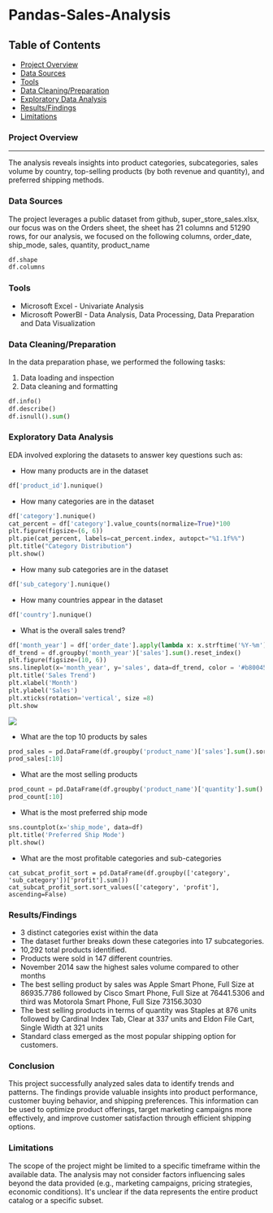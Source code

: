 # Pandas-Sales-Analysis

## Table of Contents
- [Project Overview](#project-overview)
- [Data Sources](#data-sources)
- [Tools](#tools)
- [Data Cleaning/Preparation](#data-cleaningpreparation)
- [Exploratory Data Analysis](#exploratory-data-analysis)
- [Results/Findings](#resultsfindings)
- [Limitations](#limitations)

### Project Overview
---
The analysis reveals insights into product categories, subcategories, sales volume by country, top-selling products (by both revenue and quantity), and preferred shipping methods.

### Data Sources

The project leverages a public dataset from github, super_store_sales.xlsx, our focus was on the Orders sheet, the sheet has 21 columns and 51290 rows, for our analysis, we focused on the following columns, order_date, ship_mode, sales, quantity, product_name
```python
df.shape
df.columns
```


### Tools
  - Microsoft Excel - Univariate Analysis
  - Microsoft PowerBI - Data Analysis, Data Processing, Data Preparation and Data Visualization
 
### Data Cleaning/Preparation

In the data preparation phase, we performed the following tasks:
1. Data loading and inspection
2. Data cleaning and formatting

```python
df.info()
df.describe()
df.isnull().sum()
```

### Exploratory Data Analysis

EDA involved exploring the datasets to answer key questions such as:
- How many products are in the dataset
```python
df['product_id'].nunique()
```
- How many categories are in the dataset
```python
df['category'].nunique()
cat_percent = df['category'].value_counts(normalize=True)*100
plt.figure(figsize=(6, 6))
plt.pie(cat_percent, labels=cat_percent.index, autopct="%1.1f%%")
plt.title("Category Distribution")
plt.show()
```
- How many sub categories are in the dataset
```python
df['sub_category'].nunique()
```
- How many countries appear in the dataset
```python
df['country'].nunique()
```
- What is the overall sales trend?
```python
df['month_year'] = df['order_date'].apply(lambda x: x.strftime('%Y-%m'))
df_trend = df.groupby('month_year')['sales'].sum().reset_index()
plt.figure(figsize=(10, 6))
sns.lineplot(x='month_year', y='sales', data=df_trend, color = '#b80045')
plt.title('Sales Trend')
plt.xlabel('Month')
plt.ylabel('Sales')
plt.xticks(rotation='vertical', size =8)
plt.show
```
![](HNG1_Retail_Sales_Report.jpg)
- What are the top 10 products by sales
```python
prod_sales = pd.DataFrame(df.groupby('product_name')['sales'].sum().sort_values(ascending = False).reset_index())
prod_sales[:10]
```
- What are the most selling products
```python
prod_count = pd.DataFrame(df.groupby('product_name')['quantity'].sum().sort_values(ascending = False).reset_index()) 
prod_count[:10]
```
- What is the most preferred ship mode
```python
sns.countplot(x='ship_mode', data=df)
plt.title('Preferred Ship Mode')
plt.show()
```
- What are the most profitable categories and sub-categories
```
cat_subcat_profit_sort = pd.DataFrame(df.groupby(['category', 'sub_category'])['profit'].sum())
cat_subcat_profit_sort.sort_values(['category', 'profit'], ascending=False)
```

### Results/Findings
- 3 distinct categories exist within the data
- The dataset further breaks down these categories into 17 subcategories.
- 10,292 total products identified.
- Products were sold in 147 different countries.
- November 2014 saw the highest sales volume compared to other months
- The best selling product by sales was Apple Smart Phone, Full Size at 86935.7786 followed by Cisco Smart Phone, Full Size	at 76441.5306 and third was Motorola Smart Phone, Full Size	73156.3030
- The best selling products in terms of quantity was Staples at 876 units followed by Cardinal Index Tab, Clear	at 337 units and Eldon File Cart, Single Width at 321 units
- Standard class emerged as the most popular shipping option for customers.


### Conclusion
This project successfully analyzed sales data to identify trends and patterns. The findings provide valuable insights into product performance, customer buying behavior, and shipping preferences. This information can be used to optimize product offerings, target marketing campaigns more effectively, and improve customer satisfaction through efficient shipping options.

### Limitations
The scope of the project might be limited to a specific timeframe within the available data.
The analysis may not consider factors influencing sales beyond the data provided (e.g., marketing campaigns, pricing strategies, economic conditions).
It's unclear if the data represents the entire product catalog or a specific subset.
